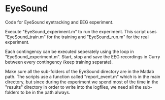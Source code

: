 # EyeSound
Code for EyeSound eyetracking and EEG experiment.

Execute "EyeSound_experiment.m" to run the experiment. This script uses "EyeSound_train.m" for the training and "EyeSound_run.m" for the real experiment. 

Each contingency can be executed seperately using the loop in "EyeSound_experiment.m". Start, stop and save the EEG recordings in Curry between every contingency (keep training separate). 

Make sure all the sub-folders of the EyeSound directory are in the Matlab path. The scripts use a function called "report_event.m" which is in the main directory, but since during the experiment we spend most of the time in the "results" directory in order to write into the logfiles, we need all the sub-folders to be in the path always. 